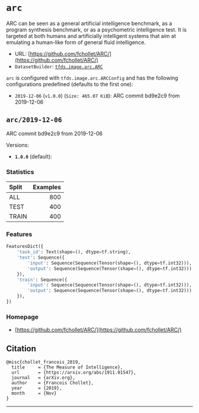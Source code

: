 <div itemscope itemtype="http://schema.org/Dataset">
  <div itemscope itemprop="includedInDataCatalog" itemtype="http://schema.org/DataCatalog">
    <meta itemprop="name" content="TensorFlow Datasets" />
  </div>

  <meta itemprop="name" content="arc" />
  <meta itemprop="description" content="&#10;ARC can be seen as a general artificial intelligence benchmark, as a program&#10;synthesis benchmark, or as a psychometric intelligence test. It is targeted at&#10;both humans and artificially intelligent systems that aim at emulating a&#10;human-like form of general fluid intelligence.&#10;&#10;&#10;To use this dataset:&#10;&#10;```python&#10;import tensorflow_datasets as tfds&#10;&#10;ds = tfds.load('arc', split='train')&#10;for ex in ds.take(4):&#10;  print(ex)&#10;```&#10;&#10;See [the guide](https://www.tensorflow.org/datasets/overview) for more&#10;informations on [tensorflow_datasets](https://www.tensorflow.org/datasets).&#10;&#10;" />
  <meta itemprop="url" content="https://www.tensorflow.org/datasets/catalog/arc" />
  <meta itemprop="sameAs" content="https://github.com/fchollet/ARC/" />
  <meta itemprop="citation" content="&#10;@misc{chollet_francois_2019,&#10;  title     = {The Measure of Intelligence},&#10;  url       = {https://arxiv.org/abs/1911.01547},&#10;  journal   = {arXiv.org},&#10;  author    = {Francois Chollet},&#10;  year      = {2019},&#10;  month     = {Nov}&#10;}&#10;" />
</div>

# `arc`

ARC can be seen as a general artificial intelligence benchmark, as a program
synthesis benchmark, or as a psychometric intelligence test. It is targeted at
both humans and artificially intelligent systems that aim at emulating a
human-like form of general fluid intelligence.

*   URL: [https://github.com/fchollet/ARC/](https://github.com/fchollet/ARC/)
*   `DatasetBuilder`:
    [`tfds.image.arc.ARC`](https://github.com/tensorflow/datasets/tree/master/tensorflow_datasets/image/arc.py)

`arc` is configured with `tfds.image.arc.ARCConfig` and has the following
configurations predefined (defaults to the first one):

*   `2019-12-06` (`v1.0.0`) (`Size: 465.07 KiB`): ARC commit bd9e2c9 from
    2019-12-06

## `arc/2019-12-06`

ARC commit bd9e2c9 from 2019-12-06

Versions:

*   **`1.0.0`** (default):

### Statistics

Split | Examples
:---- | -------:
ALL   | 800
TEST  | 400
TRAIN | 400

### Features

```python
FeaturesDict({
    'task_id': Text(shape=(), dtype=tf.string),
    'test': Sequence({
        'input': Sequence(Sequence(Tensor(shape=(), dtype=tf.int32))),
        'output': Sequence(Sequence(Tensor(shape=(), dtype=tf.int32))),
    }),
    'train': Sequence({
        'input': Sequence(Sequence(Tensor(shape=(), dtype=tf.int32))),
        'output': Sequence(Sequence(Tensor(shape=(), dtype=tf.int32))),
    }),
})
```

### Homepage

*   [https://github.com/fchollet/ARC/](https://github.com/fchollet/ARC/)

## Citation

```
@misc{chollet_francois_2019,
  title     = {The Measure of Intelligence},
  url       = {https://arxiv.org/abs/1911.01547},
  journal   = {arXiv.org},
  author    = {Francois Chollet},
  year      = {2019},
  month     = {Nov}
}
```

--------------------------------------------------------------------------------
